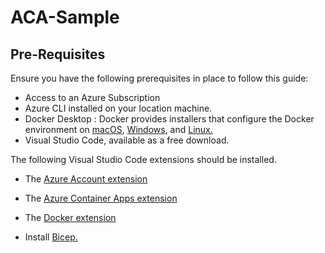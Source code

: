 # ACA-Sample

## Pre-Requisites

Ensure you have the following prerequisites in place to follow this guide:

- Access to an Azure Subscription
- Azure CLI installed on your location machine.
- Docker Desktop : Docker provides installers that configure the Docker environment on [macOS](https://docs.docker.com/docker-for-mac/), [Windows](https://docs.docker.com/docker-for-windows/), and [Linux.](https://docs.docker.com/engine/installation/#supported-platforms)
- Visual Studio Code, available as a free download.

The following Visual Studio Code extensions should be installed.
  - The [Azure Account extension](https://marketplace.visualstudio.com/items?itemName=ms-vscode.azure-account)
  - The [Azure Container Apps extension](https://marketplace.visualstudio.com/items?itemName=ms-azuretools.vscode-azurecontainerapps)
  - The [Docker extension](https://marketplace.visualstudio.com/items?itemName=ms-azuretools.vscode-docker)
      


- Install [Bicep.](https://docs.microsoft.com/en-us/azure/azure-resource-manager/bicep/install#vs-code-and-bicep-extension)




